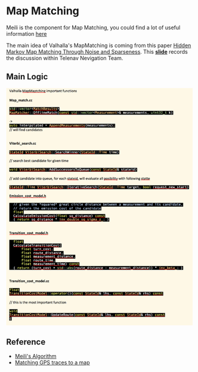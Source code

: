 # Map Matching
Meili is the component for Map Matching, you could find a lot of useful information [here](https://github.com/valhalla/valhalla/blob/master/docs/meili.md)

The main idea of Valhalla's MapMatching is coming from this paper [Hidden Markov Map Matching Through Noise and Sparseness](https://infolab.usc.edu/csci587/Fall2016/papers/Hidden%20Markov%20Map%20Matching%20Through%20Noise%20and%20Sparseness.pdf).  This [**slide**](../resource/presentations/valhalla_mm_11202018.pptx) records the discussion within Telenav Nevigation Team.


## Main Logic
<img src="../resource/pictures/valhalla-mapmatching-logic.png" alt="single_cell" width="500"/>


## Reference
- [Meili's Algorithm](https://github.com/valhalla/valhalla/blob/master/docs/meili.md)
- [Matching GPS traces to a map](https://blog.mapbox.com/matching-gps-traces-to-a-map-73730197d0e2)



